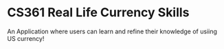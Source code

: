 # CS361 Real Life Currency Skills
An Application where users can learn and refine their knowledge of usiing US currency!
